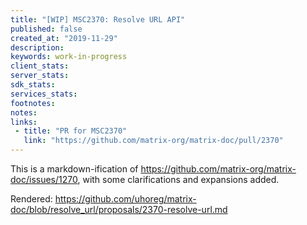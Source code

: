 ```yaml
---
title: "[WIP] MSC2370: Resolve URL API"
published: false
created_at: "2019-11-29"
description:
keywords: work-in-progress
client_stats:
server_stats:
sdk_stats:
services_stats:
footnotes:
notes:
links:
 - title: "PR for MSC2370"
   link: "https://github.com/matrix-org/matrix-doc/pull/2370"
---
```

This is a markdown-ification of https://github.com/matrix-org/matrix-doc/issues/1270, with some clarifications and expansions added.

Rendered: https://github.com/uhoreg/matrix-doc/blob/resolve_url/proposals/2370-resolve-url.md
